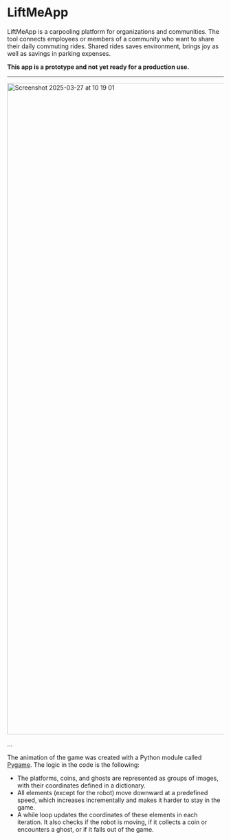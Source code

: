 <br />
<div align="left">
  <h1>LiftMeApp</h1>
  <!--intro paragraph -->
  <p> LiftMeApp is a carpooling platform for organizations and communities. The tool connects employees or members of a community who want to share their daily commuting rides. Shared rides saves environment, brings joy as well as savings in parking expenses. </p>
  <p><strong>This app is a prototype and not yet ready for a production use.</strong></p>
</div>
<hr>

<!-- LiftMeApp screen cap -->
<img width="1511" alt="Screenshot 2025-03-27 at 10 19 01" src="https://github.com/user-attachments/assets/bbb840d5-b035-4b7e-94ac-55157a652302" />

<!-- Robojump description -->
<div>
  <p>...
  </p>
  <p>The animation of the game was created with a Python module called 
    <a href="https://en.wikipedia.org/wiki/Pygame">Pygame</a>. 
    The logic in the code is the following:
    <ul>
      <li>The platforms, coins, and ghosts are represented as groups of images, with their coordinates defined in a dictionary.</li>  
      <li>All elements (except for the robot) move downward at a predefined speed, which increases incrementally and makes it harder to stay in the game.</li>
      <li>A while loop updates the coordinates of these elements in each iteration. It also checks if the robot is moving, if it collects a coin or encounters a ghost, or if it falls out of the game.</li>
    </ul>
  </p>
</div>
